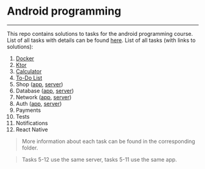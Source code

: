 # Android programming

---

This repo contains solutions to tasks for the android programming course.
List of all tasks with details can be found [here](https://github.com/kprzystalski/android23).
List of all tasks (with links to solutions):

1. [Docker](task-01)
2. [Ktor](task-02)
3. [Calculator](task-03)
4. [To-Do List](task-04)
5. Shop ([app](app), [server](server))
6. Database ([app](app), [server](server))
7. Network ([app](app), [server](server))
8. Auth ([app](app), [server](server))
9. Payments
10. Tests
11. Notifications
12. React Native

> More information about each task can be found in the corresponding folder.

> Tasks 5-12 use the same server, tasks 5-11 use the same app.
